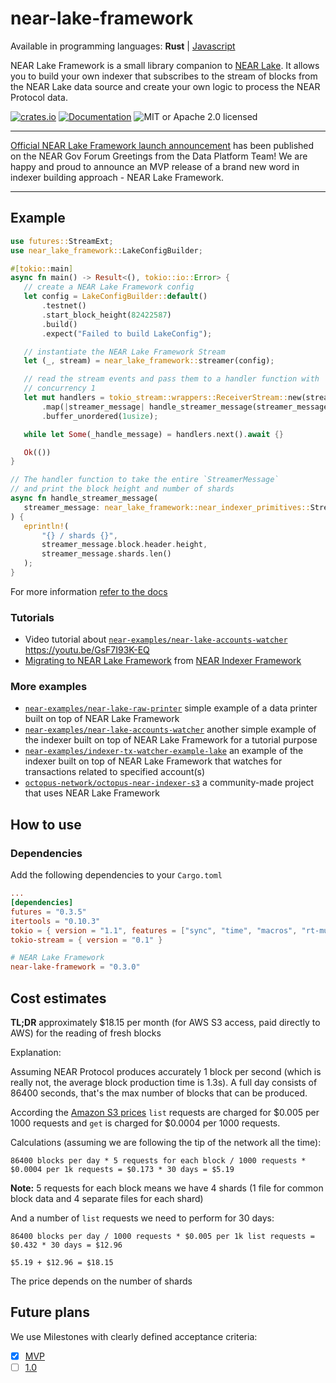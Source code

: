 # near-lake-framework

Available in programming languages: **Rust** | [Javascript](https://github.com/near/near-lake-framework-js)

NEAR Lake Framework is a small library companion to [NEAR Lake](https://github.com/near/near-lake). It allows you to build
your own indexer that subscribes to the stream of blocks from the NEAR Lake data source and create your own logic to process
the NEAR Protocol data.

[![crates.io](https://img.shields.io/crates/v/near-lake-framework?label=latest)](https://crates.io/crates/near-lake-framework)
[![Documentation](https://docs.rs/near-lake-framework/badge.svg)](https://docs.rs/near-lake-framework)
![MIT or Apache 2.0 licensed](https://img.shields.io/crates/l/near-lake-framework.svg)

---

[Official NEAR Lake Framework launch announcement](https://gov.near.org/t/announcement-near-lake-framework-brand-new-word-in-indexer-building-approach/17668) has been published on the NEAR Gov Forum
Greetings from the Data Platform Team! We are happy and proud to announce an MVP release of a brand new word in indexer building approach - NEAR Lake Framework.

---

## Example

```rust
use futures::StreamExt;
use near_lake_framework::LakeConfigBuilder;

#[tokio::main]
async fn main() -> Result<(), tokio::io::Error> {
   // create a NEAR Lake Framework config
   let config = LakeConfigBuilder::default()
       .testnet()
       .start_block_height(82422587)
       .build()
       .expect("Failed to build LakeConfig");

   // instantiate the NEAR Lake Framework Stream
   let (_, stream) = near_lake_framework::streamer(config);

   // read the stream events and pass them to a handler function with
   // concurrency 1
   let mut handlers = tokio_stream::wrappers::ReceiverStream::new(stream)
       .map(|streamer_message| handle_streamer_message(streamer_message))
       .buffer_unordered(1usize);

   while let Some(_handle_message) = handlers.next().await {}

   Ok(())
}

// The handler function to take the entire `StreamerMessage`
// and print the block height and number of shards
async fn handle_streamer_message(
   streamer_message: near_lake_framework::near_indexer_primitives::StreamerMessage,
) {
   eprintln!(
       "{} / shards {}",
       streamer_message.block.header.height,
       streamer_message.shards.len()
   );
}
```

For more information [refer to the docs](https://docs.rs/near-lake-framework)

### Tutorials

- Video tutorial about [`near-examples/near-lake-accounts-watcher`](https://github.com/near-examples/near-lake-accounts-watcher) https://youtu.be/GsF7I93K-EQ
- [Migrating to NEAR Lake Framework](https://near-indexers.io/tutorials/lake/migrating-to-near-lake-framework) from [NEAR Indexer Framework](https://near-indexers.io/docs/projects/near-indexer-framework)

### More examples

- [`near-examples/near-lake-raw-printer`](https://github.com/near-examples/near-lake-raw-printer) simple example of a data printer built on top of NEAR Lake Framework
- [`near-examples/near-lake-accounts-watcher`](https://github.com/near-examples/near-lake-accounts-watcher) another simple example of the indexer built on top of NEAR Lake Framework for a tutorial purpose
- [`near-examples/indexer-tx-watcher-example-lake`](https://github.com/near-examples/indexer-tx-watcher-example-lake) an example of the indexer built on top of NEAR Lake Framework that watches for transactions related to specified account(s)
- [`octopus-network/octopus-near-indexer-s3`](https://github.com/octopus-network/octopus-near-indexer-s3) a community-made project that uses NEAR Lake Framework

## How to use

### Dependencies

Add the following dependencies to your `Cargo.toml`

```toml
...
[dependencies]
futures = "0.3.5"
itertools = "0.10.3"
tokio = { version = "1.1", features = ["sync", "time", "macros", "rt-multi-thread"] }
tokio-stream = { version = "0.1" }

# NEAR Lake Framework
near-lake-framework = "0.3.0"
```

## Cost estimates

**TL;DR** approximately $18.15 per month (for AWS S3 access, paid directly to AWS) for the reading of fresh blocks

Explanation:

Assuming NEAR Protocol produces accurately 1 block per second (which is really not, the average block production time is 1.3s). A full day consists of 86400 seconds, that's the max number of blocks that can be produced.

According the [Amazon S3 prices](https://aws.amazon.com/s3/pricing/?nc1=h_ls) `list` requests are charged for $0.005 per 1000 requests and `get` is charged for $0.0004 per 1000 requests.

Calculations (assuming we are following the tip of the network all the time):

```
86400 blocks per day * 5 requests for each block / 1000 requests * $0.0004 per 1k requests = $0.173 * 30 days = $5.19
```
**Note:** 5 requests for each block means we have 4 shards (1 file for common block data and 4 separate files for each shard)

And a number of `list` requests we need to perform for 30 days:

```
86400 blocks per day / 1000 requests * $0.005 per 1k list requests = $0.432 * 30 days = $12.96

$5.19 + $12.96 = $18.15
```

The price depends on the number of shards

## Future plans

We use Milestones with clearly defined acceptance criteria:

* [x] [MVP](https://github.com/near/near-lake-framework/milestone/1)
* [ ] [1.0](https://github.com/near/near-lake-framework/milestone/2)
